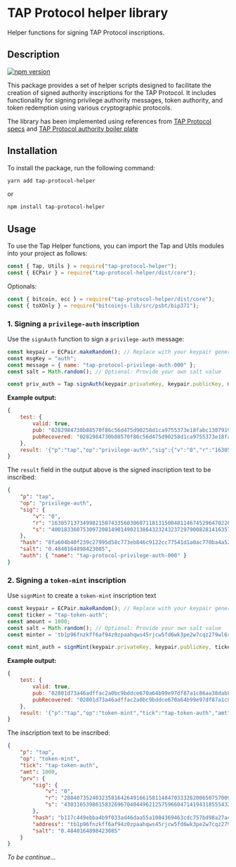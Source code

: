 # TAP Protocol helper library

Helper functions for signing TAP Protocol inscriptions.

## Description

[![npm version](https://badge.fury.io/js/tap-protocol-helper.svg)](https://badge.fury.io/js/tap-protocol-helper)

This package provides a set of helper scripts designed to facilitate the creation of signed authority inscriptions for the TAP Protocol. It includes functionality for signing privilege authority messages, token authority, and token redemption using various cryptographic protocols.

The library has been implemented using references from [TAP Protocol specs](https://github.com/Trac-Systems/tap-protocol-specs) and [TAP Protocol authority boiler plate](https://github.com/Trac-Systems/tap-protocol-privilege-auth-boilerplate.git)

## Installation

To install the package, run the following command:

```sh
yarn add tap-protocol-helper
```

or

```sh
npm install tap-protocol-helper
```

## Usage

To use the Tap Helper functions, you can import the Tap and Utils modules into your project as follows:

```JavaScript
const { Tap, Utils } = require("tap-protocol-helper");
const { ECPair } = require("tap-protocol-helper/dist/core");
```

Optionals:

```JavaScript
const { bitcoin, ecc } = require("tap-protocol-helper/dist/core");
const { toXOnly } = require("bitcoinjs-lib/src/psbt/bip371");
```

### 1. Signing a `privilege-auth` inscription

Use the `signAuth` function to sign a `privilege-auth` message:

```JavaScript
const keypair = ECPair.makeRandom(); // Replace with your keypair generation method
const msgKey = "auth";
const message = { name: "tap-protocol-privilege-auth-000" };
const salt = Math.random(); // Optional: Provide your own salt value

const priv_auth = Tap.signAuth(keypair.privateKey, keypair.publicKey, msgKey, message, salt);
```

**Example output:**

```JavaScript
{
    test: {
        valid: true,
        pub: "0282984730b88570f86c56d475d90258d1ca9755373e18fabc130791923f9e0f4a",
        pubRecovered: "0282984730b88570f86c56d475d90258d1ca9755373e18fabc130791923f9e0f4a"
    },
    result: '{"p":"tap","op":"privilege-auth","sig":{"v":"0","r":"16305713734998215074335603060711813150048114674529647022075032070990566113517","s":"40018336075309720814901490213864323243237297900828141635735508366496148314591"},"hash":"8fa604b40f239c27995d58c773eb846c9122cc77541d1a0ac770ba4a52f4abcc","salt":"0.4840164898423085","auth":{"name":"tap-protocol-privilege-auth-000"}}'
}
```

The `result` field in the output above is the signed inscription text to be inscribed:

```JSON
{
    "p": "tap",
    "op": "privilege-auth",
    "sig": {
        "v": "0",
        "r": "16305713734998215074335603060711813150048114674529647022075032070990566113517",
        "s": "40018336075309720814901490213864323243237297900828141635735508366496148314591"
    },
    "hash": "8fa604b40f239c27995d58c773eb846c9122cc77541d1a0ac770ba4a52f4abcc",
    "salt": "0.4840164898423085",
    "auth": { "name": "tap-protocol-privilege-auth-000" }
}
```

### 2. Signing a `token-mint` inscription

Use `signMint` to create a `token-mint` inscription text

```JavaScript
const keypair = ECPair.makeRandom(); // Replace with your keypair generation method
const ticker = "tap-token-auth";
const amount = 1000;
const salt = Math.random(); // Optional: Provide your own salt value
const minter = 'tb1p96fnzkff6af94z0zpaahqws45rjcw5fd6wk3pe2w7cqz279wl6rqzw0k37'

const mint_auth = signMint(keypair.privateKey, keypair.publicKey, ticker, amount, minter, salt);
```

**Example output:**

```JavaScript
{
    test: {
        valid: true,
        pub: "02801d73a46adffac2a0bc9bddce670a64b99e97df87a1c86aa38dab8f642cdcdd",
        pubRecovered: "02801d73a46adffac2a0bc9bddce670a64b99e97df87a1c86aa38dab8f642cdcdd"
    },
    result: '{"p":"tap","op":"token-mint","tick":"tap-token-auth","amt":1000,"prv":{"sig":{"v":"0","r":"28840735240323581642649166158114847033326200650757009309461520982937724983138","s":"43031653986158326967040449621257596604714194318555432467794807862498111678116"},"hash":"b117c449ebba4b9f033ad46daa55a1004369463cdc757bd98a27ac05317e7165","address":"tb1p96fnzkff6af94z0zpaahqws45rjcw5fd6wk3pe2w7cqz279wl6rqzw0k37","salt":"0.4840164898423085"}}'
}
```

The inscription text to be inscribed:

```JSON
{
    "p": "tap",
    "op": "token-mint",
    "tick": "tap-token-auth",
    "amt": 1000,
    "prv": {
        "sig": {
            "v": "0",
            "r": "28840735240323581642649166158114847033326200650757009309461520982937724983138",
            "s": "43031653986158326967040449621257596604714194318555432467794807862498111678116"
        },
        "hash": "b117c449ebba4b9f033ad46daa55a1004369463cdc757bd98a27ac05317e7165",
        "address": "tb1p96fnzkff6af94z0zpaahqws45rjcw5fd6wk3pe2w7cqz279wl6rqzw0k37",
        "salt": "0.4840164898423085"
    }
}
```

*To be continue...*
